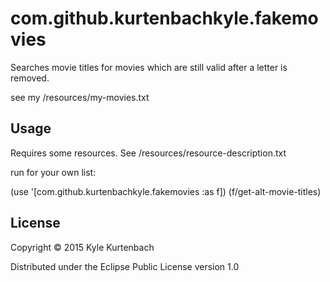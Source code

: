 # com.github.kurtenbachkyle.fakemovies

Searches movie titles for movies which are still valid after a letter is removed. 

see my /resources/my-movies.txt

## Usage

Requires some resources.  See /resources/resource-description.txt

run for your own list:

(use '[com.github.kurtenbachkyle.fakemovies :as f])
(f/get-alt-movie-titles)

## License

Copyright © 2015 Kyle Kurtenbach

Distributed under the Eclipse Public License version 1.0
